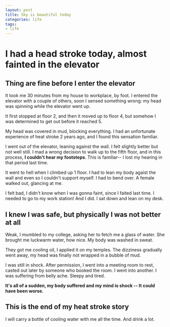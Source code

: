 ```yaml
---
layout: post
title: Sky is beautiful today
categories: life
tags:
- life
---
```


# I had a head stroke today, almost fainted in the elevator

## Thing are fine before I enter the elevator
It took me 30 minutes from my house to workplace, by foot. I entered the elevator with a couple of others, soon I sensed something wrong: my head was spinning while the elevator went up.

It first stopped at floor 2, and then it moved up to floor 4, but somehow I was determined to get out before it reached 5.

My head was covered in mud, blocking everything. I had an unfortunate experience of heat stroke 2 years ago, and I found this sensation familiar.

I went out of the elevator, leaning against the wall. I felt slightly better but not well still. I mad a wrong decision to walk up to the fifth floor, and in this process, **I couldn't hear my footsteps**. This is familiar-- I lost my hearing in that period last time.

It went to hell when I climbed up 1 floor. I had to lean my body agaist the wall and even so I couldn't support myself. I had to bend over. A female walked out, glancing at me.

I felt bad, I didn't know when I was gonna faint, since I faited last time. I needed to go to my work station! And I did. I sat down and lean on my desk.

## I knew I was safe, but physically I was not better at all
Weak, I mumbled to my college, asking her to fetch me a glass of water. She brought me luckwarm water, how nice. My body was washed in sweat.

They got me cooling oil, I applied it on my temples. The dizziness gradually went away, my head was finally not wrapped in a bubble of mud.

I was still in shock. After permission, I went into a meeting room to rest, casted out later by someone who booked the room. I went into another. I was suffering from belly ache. Sleepy and tired.

**It's all of a sudden, my body suffered and my mind is shock -- It could have been worse.**

## This is the end of my heat stroke story
I will carry a bottle of cooling water with me all the time. And drink a lot.



